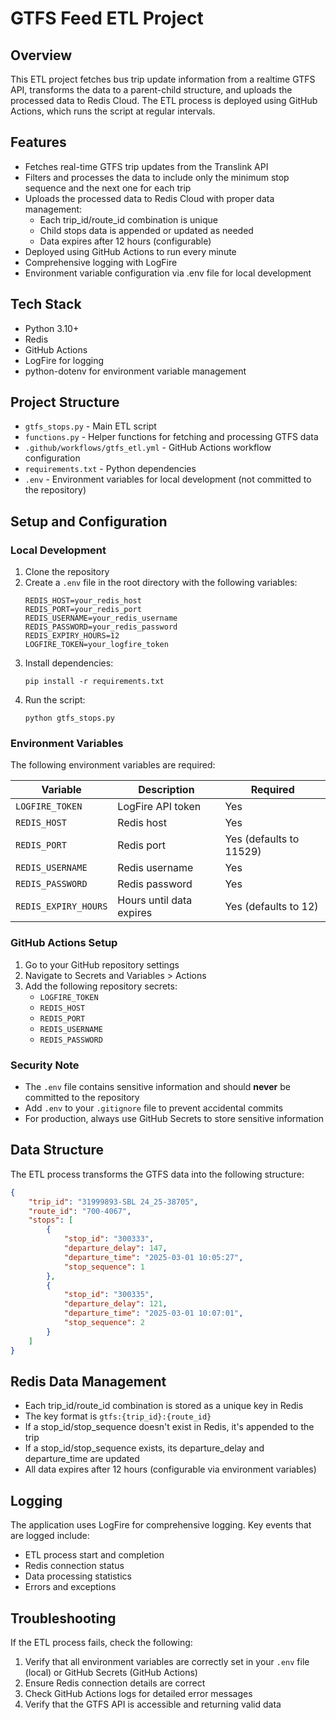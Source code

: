 # GTFS Feed ETL Project

## Overview
This ETL project fetches bus trip update information from a realtime GTFS API, transforms the data to a parent-child structure, and uploads the processed data to Redis Cloud. The ETL process is deployed using GitHub Actions, which runs the script at regular intervals.

## Features
- Fetches real-time GTFS trip updates from the Translink API
- Filters and processes the data to include only the minimum stop sequence and the next one for each trip
- Uploads the processed data to Redis Cloud with proper data management:
  - Each trip_id/route_id combination is unique
  - Child stops data is appended or updated as needed
  - Data expires after 12 hours (configurable)
- Deployed using GitHub Actions to run every minute
- Comprehensive logging with LogFire
- Environment variable configuration via .env file for local development

## Tech Stack
- Python 3.10+
- Redis
- GitHub Actions
- LogFire for logging
- python-dotenv for environment variable management

## Project Structure
- `gtfs_stops.py` - Main ETL script
- `functions.py` - Helper functions for fetching and processing GTFS data
- `.github/workflows/gtfs_etl.yml` - GitHub Actions workflow configuration
- `requirements.txt` - Python dependencies
- `.env` - Environment variables for local development (not committed to the repository)

## Setup and Configuration

### Local Development
1. Clone the repository
2. Create a `.env` file in the root directory with the following variables:
   ```
   REDIS_HOST=your_redis_host
   REDIS_PORT=your_redis_port
   REDIS_USERNAME=your_redis_username
   REDIS_PASSWORD=your_redis_password
   REDIS_EXPIRY_HOURS=12
   LOGFIRE_TOKEN=your_logfire_token
   ```
3. Install dependencies:
   ```
   pip install -r requirements.txt
   ```
4. Run the script:
   ```
   python gtfs_stops.py
   ```

### Environment Variables
The following environment variables are required:

| Variable | Description | Required |
|----------|-------------|----------|
| `LOGFIRE_TOKEN` | LogFire API token | Yes |
| `REDIS_HOST` | Redis host | Yes |
| `REDIS_PORT` | Redis port | Yes (defaults to 11529) |
| `REDIS_USERNAME` | Redis username | Yes |
| `REDIS_PASSWORD` | Redis password | Yes |
| `REDIS_EXPIRY_HOURS` | Hours until data expires | Yes (defaults to 12) |

### GitHub Actions Setup
1. Go to your GitHub repository settings
2. Navigate to Secrets and Variables > Actions
3. Add the following repository secrets:
   - `LOGFIRE_TOKEN`
   - `REDIS_HOST`
   - `REDIS_PORT`
   - `REDIS_USERNAME`
   - `REDIS_PASSWORD`

### Security Note
- The `.env` file contains sensitive information and should **never** be committed to the repository
- Add `.env` to your `.gitignore` file to prevent accidental commits
- For production, always use GitHub Secrets to store sensitive information

## Data Structure
The ETL process transforms the GTFS data into the following structure:

```json
{
    "trip_id": "31999893-SBL 24_25-38705",
    "route_id": "700-4067",
    "stops": [
        {
            "stop_id": "300333",
            "departure_delay": 147,
            "departure_time": "2025-03-01 10:05:27",
            "stop_sequence": 1
        },
        {
            "stop_id": "300335",
            "departure_delay": 121,
            "departure_time": "2025-03-01 10:07:01",
            "stop_sequence": 2
        }
    ]
}
```

## Redis Data Management
- Each trip_id/route_id combination is stored as a unique key in Redis
- The key format is `gtfs:{trip_id}:{route_id}`
- If a stop_id/stop_sequence doesn't exist in Redis, it's appended to the trip
- If a stop_id/stop_sequence exists, its departure_delay and departure_time are updated
- All data expires after 12 hours (configurable via environment variables)

## Logging
The application uses LogFire for comprehensive logging. Key events that are logged include:
- ETL process start and completion
- Redis connection status
- Data processing statistics
- Errors and exceptions

## Troubleshooting
If the ETL process fails, check the following:
1. Verify that all environment variables are correctly set in your `.env` file (local) or GitHub Secrets (GitHub Actions)
2. Ensure Redis connection details are correct
3. Check GitHub Actions logs for detailed error messages
4. Verify that the GTFS API is accessible and returning valid data 